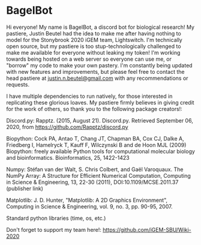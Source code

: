 # BagelBot

Hi everyone! My name is BagelBot, a discord bot for biological research! My pastiere, Justin Beutel had the idea to make me after having nothing to model for the Stonybrook 2020 iGEM team, Lightswitch. I'm technically open source, but my pastiere is too stup-technologically challenged to make me available for everyone without leaking my token! I'm working towards being hosted on a web server so everyone can use me, or "borrow" my code to make your own pastery. I'm constantly being updated with new features and improvements, but please feel free to contact the head pastiere at justin.n.beutel@gmail.com with any recommendations or requests.

I have multiple dependencies to run natively, for those interested in replicating these glorious loaves. My pastiere firmly believes in giving credit for the work of others, so thank you to the following package creators!:

  Discord.py: Rapptz. (2015, August 21). Discord.py. Retrieved September 06, 2020, from https://github.com/Rapptz/discord.py
  
  Biopython: Cock PA, Antao T, Chang JT, Chapman BA, Cox CJ, Dalke A, Friedberg I, Hamelryck T, Kauff F, Wilczynski B and de Hoon MJL (2009) Biopython: freely available Python tools for computational molecular biology and bioinformatics. Bioinformatics, 25, 1422-1423
  
  Numpy: Stéfan van der Walt, S. Chris Colbert, and Gaël Varoquaux. The NumPy Array: A Structure for Efficient Numerical Computation, Computing in Science & Engineering, 13, 22-30 (2011), DOI:10.1109/MCSE.2011.37 (publisher link)
  
  Matplotlib:  J. D. Hunter, "Matplotlib: A 2D Graphics Environment", Computing in Science & Engineering, vol. 9, no. 3, pp. 90-95, 2007.
  
  Standard python libraries (time, os, etc.)
  
  Don't forget to support my team here!: https://github.com/iGEM-SBU/Wiki-2020

